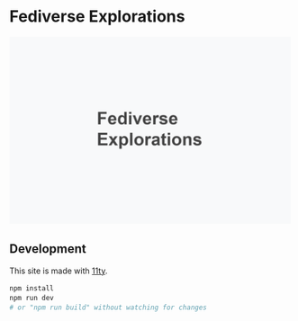 # Fediverse Explorations

<img width="500" src="public/images/thumbnail.png" alt="The text 'Fediverse Explorations' written in dark color on a light background.">

## Development

This site is made with [11ty](https://www.11ty.dev/).

```sh
npm install
npm run dev
# or "npm run build" without watching for changes
```
